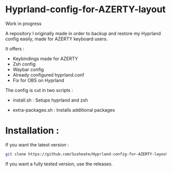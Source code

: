 # Hyprland-config-for-AZERTY-layout

Work in progress 

A repository I originally made in order to backup and restore my Hyprland config easily, made for AZERTY keyboard users.

It offers :
- Keybindings made for AZERTY
- Zsh config
- Waybar config
- Already configured hyprland.conf
- Fix for OBS on Hyprland

The config is cut in two scripts :
- install.sh :
  Setups hyprland and zsh

- extra-packages.sh :
  Installs additional packages

# Installation :

If you want the latest version :

```bash
git clone https://github.com/Susheate/Hyprland-config-for-AZERTY-layout.git && cd Hyprland-config-for-AZERTY-layout && sh install.sh
```

If you want a fully tested version, use the releases.
